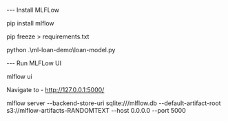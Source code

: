 --- Install MLFLow

pip install mlflow

pip freeze > requirements.txt

python .\ml-loan-demo\loan-model.py

--- Run MLFLow UI 

mlflow ui

Navigate to - http://127.0.0.1:5000/


mlflow server --backend-store-uri sqlite:///mlflow.db --default-artifact-root s3://mlflow-artifacts-RANDOMTEXT --host 0.0.0.0 --port 5000